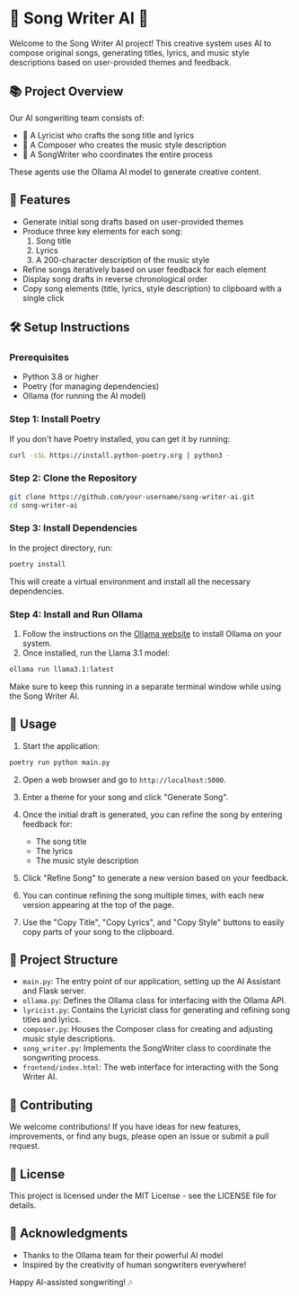 # 🎵 Song Writer AI 🤖

Welcome to the Song Writer AI project! This creative system uses AI to compose original songs, generating titles, lyrics, and music style descriptions based on user-provided themes and feedback.

## 📚 Project Overview

Our AI songwriting team consists of:
- 📝 A Lyricist who crafts the song title and lyrics
- 🎼 A Composer who creates the music style description
- 🎵 A SongWriter who coordinates the entire process

These agents use the Ollama AI model to generate creative content.

## 🎨 Features

- Generate initial song drafts based on user-provided themes
- Produce three key elements for each song:
  1. Song title
  2. Lyrics
  3. A 200-character description of the music style
- Refine songs iteratively based on user feedback for each element
- Display song drafts in reverse chronological order
- Copy song elements (title, lyrics, style description) to clipboard with a single click

## 🛠️ Setup Instructions

### Prerequisites

- Python 3.8 or higher
- Poetry (for managing dependencies)
- Ollama (for running the AI model)

### Step 1: Install Poetry

If you don't have Poetry installed, you can get it by running:

```bash
curl -sSL https://install.python-poetry.org | python3 -
```

### Step 2: Clone the Repository

```bash
git clone https://github.com/your-username/song-writer-ai.git
cd song-writer-ai
```

### Step 3: Install Dependencies

In the project directory, run:

```bash
poetry install
```

This will create a virtual environment and install all the necessary dependencies.

### Step 4: Install and Run Ollama

1. Follow the instructions on the [Ollama website](https://ollama.ai/) to install Ollama on your system.
2. Once installed, run the Llama 3.1 model:

```bash
ollama run llama3.1:latest
```

Make sure to keep this running in a separate terminal window while using the Song Writer AI.

## 🚀 Usage

1. Start the application:

```bash
poetry run python main.py
```

2. Open a web browser and go to `http://localhost:5000`.

3. Enter a theme for your song and click "Generate Song".

4. Once the initial draft is generated, you can refine the song by entering feedback for:
   - The song title
   - The lyrics
   - The music style description

5. Click "Refine Song" to generate a new version based on your feedback.

6. You can continue refining the song multiple times, with each new version appearing at the top of the page.

7. Use the "Copy Title", "Copy Lyrics", and "Copy Style" buttons to easily copy parts of your song to the clipboard.

## 📝 Project Structure

- `main.py`: The entry point of our application, setting up the AI Assistant and Flask server.
- `ollama.py`: Defines the Ollama class for interfacing with the Ollama API.
- `lyricist.py`: Contains the Lyricist class for generating and refining song titles and lyrics.
- `composer.py`: Houses the Composer class for creating and adjusting music style descriptions.
- `song_writer.py`: Implements the SongWriter class to coordinate the songwriting process.
- `frontend/index.html`: The web interface for interacting with the Song Writer AI.

## 🤝 Contributing

We welcome contributions! If you have ideas for new features, improvements, or find any bugs, please open an issue or submit a pull request.

## 📜 License

This project is licensed under the MIT License - see the LICENSE file for details.

## 🙏 Acknowledgments

- Thanks to the Ollama team for their powerful AI model
- Inspired by the creativity of human songwriters everywhere!

Happy AI-assisted songwriting! 🎶